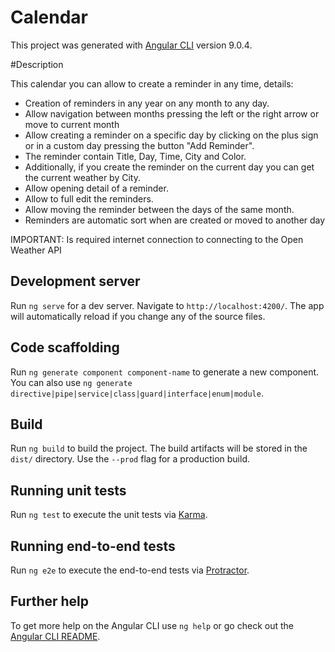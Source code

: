 # Calendar

This project was generated with [Angular CLI](https://github.com/angular/angular-cli) version 9.0.4.

#Description

This calendar you can allow to create a reminder in any time, details:

* Creation of reminders in any year on any month to any day.
* Allow navigation between months pressing the left or the right arrow or move to current month
* Allow creating a reminder on a specific day by clicking on the plus sign or in a custom day pressing the button "Add Reminder".
* The reminder contain Title, Day, Time, City and Color.
* Additionally, if you create the reminder on the current day you can get the current weather by City.
* Allow opening detail of a reminder.
* Allow to full edit the reminders.
* Allow moving the reminder between the days of the same month.
* Reminders are automatic sort when are created or moved to another day

IMPORTANT: Is required internet connection to connecting to the Open Weather API

## Development server

Run `ng serve` for a dev server. Navigate to `http://localhost:4200/`. The app will automatically reload if you change any of the source files.

## Code scaffolding

Run `ng generate component component-name` to generate a new component. You can also use `ng generate directive|pipe|service|class|guard|interface|enum|module`.

## Build

Run `ng build` to build the project. The build artifacts will be stored in the `dist/` directory. Use the `--prod` flag for a production build.

## Running unit tests

Run `ng test` to execute the unit tests via [Karma](https://karma-runner.github.io).

## Running end-to-end tests

Run `ng e2e` to execute the end-to-end tests via [Protractor](http://www.protractortest.org/).

## Further help

To get more help on the Angular CLI use `ng help` or go check out the [Angular CLI README](https://github.com/angular/angular-cli/blob/master/README.md).
